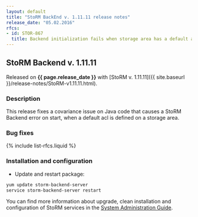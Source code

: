 ```yaml
---
layout: default
title: "StoRM BackEnd v. 1.11.11 release notes"
release_date: "05.02.2016"
rfcs:
- id: STOR-867
  title: Backend initialization fails when storage area has a default acl list
---
```


## StoRM Backend v. 1.11.11

Released on **{{ page.release_date }}** with [StoRM v. 1.11.11]({{ site.baseurl }}/release-notes/StoRM-v1.11.11.html).

### Description

This release fixes a covariance issue on Java code that causes a StoRM Backend error on start, when a default acl is defined on a storage area.

### Bug fixes

{% include list-rfcs.liquid %}

### Installation and configuration

- Update and restart package:

```bash
yum update storm-backend-server
service storm-backend-server restart
```

You can find more information about upgrade, clean installation and configuration of
StoRM services in the [System Administration Guide][storm-sysadmin-guide].

[storm-sysadmin-guide]: {{site.baseurl}}/documentation/sysadmin-guide/
